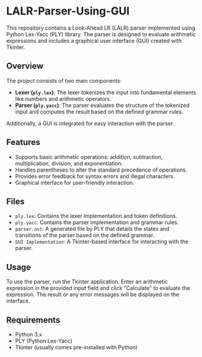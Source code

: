 # LALR-Parser-Using-GUI

This repository contains a Look-Ahead LR (LALR) parser implemented using Python Lex-Yacc (PLY) library. The parser is designed to evaluate arithmetic expressions and includes a graphical user interface (GUI) created with Tkinter.

## Overview

The project consists of two main components:

- **Lexer (`ply.lex`)**: The lexer tokenizes the input into fundamental elements like numbers and arithmetic operators.
- **Parser (`ply.yacc`)**: The parser evaluates the structure of the tokenized input and computes the result based on the defined grammar rules.

Additionally, a GUI is integrated for easy interaction with the parser.

## Features

- Supports basic arithmetic operations: addition, subtraction, multiplication, division, and exponentiation.
- Handles parentheses to alter the standard precedence of operations.
- Provides error feedback for syntax errors and illegal characters.
- Graphical interface for user-friendly interaction.

## Files

- `ply.lex`: Contains the lexer implementation and token definitions.
- `ply.yacc`: Contains the parser implementation and grammar rules.
- `parser.out`: A generated file by PLY that details the states and transitions of the parser based on the defined grammar.
- `GUI Implementation`: A Tkinter-based interface for interacting with the parser.

## Usage

To use the parser, run the Tkinter application. Enter an arithmetic expression in the provided input field and click "Calculate" to evaluate the expression. The result or any error messages will be displayed on the interface.

## Requirements

- Python 3.x
- PLY (Python Lex-Yacc)
- Tkinter (usually comes pre-installed with Python)
